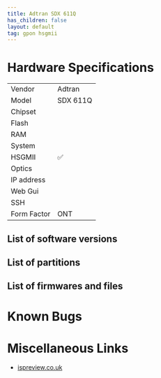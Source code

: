 ```yaml
---
title: Adtran SDX 611Q
has_children: false
layout: default
tag: gpon hsgmii
---
```


# Hardware Specifications

|             |             |
| ----------- | ----------- |
| Vendor      | Adtran       |
| Model       | SDX 611Q    |
| Chipset     |             |
| Flash       |             |
| RAM         |             |
| System      |             |
| HSGMII      | ✅          |
| Optics      |             |
| IP address  |             |
| Web Gui     |             |
| SSH         |             |
| Form Factor | ONT         |


## List of software versions
## List of partitions
## List of firmwares and files
# Known Bugs
# Miscellaneous Links

* [ispreview.co.uk](https://www.ispreview.co.uk/index.php/2022/09/pictured-openreachs-future-2-5gbps-ont-for-fttp-broadband.html)



